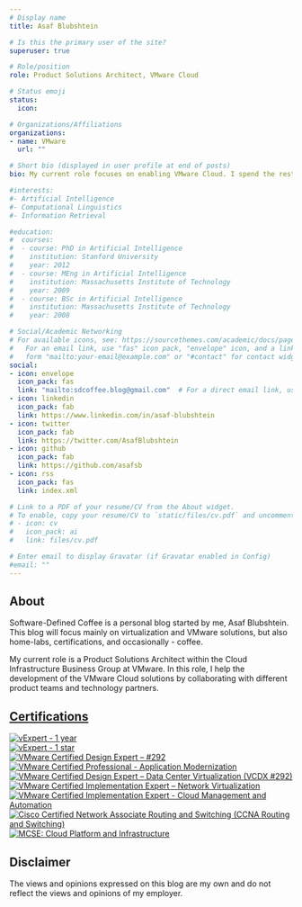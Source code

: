 ```yaml
---
# Display name
title: Asaf Blubshtein

# Is this the primary user of the site?
superuser: true

# Role/position
role: Product Solutions Architect, VMware Cloud

# Status emoji
status:
  icon:

# Organizations/Affiliations
organizations:
- name: VMware
  url: ""

# Short bio (displayed in user profile at end of posts)
bio: My current role focuses on enabling VMware Cloud. I spend the rest of my time with my wife, our two cats, my home-lab, and our espresso machine.

#interests:
#- Artificial Intelligence
#- Computational Linguistics
#- Information Retrieval

#education:
#  courses:
#  - course: PhD in Artificial Intelligence
#    institution: Stanford University
#    year: 2012
#  - course: MEng in Artificial Intelligence
#    institution: Massachusetts Institute of Technology
#    year: 2009
#  - course: BSc in Artificial Intelligence
#    institution: Massachusetts Institute of Technology
#    year: 2008

# Social/Academic Networking
# For available icons, see: https://sourcethemes.com/academic/docs/page-builder/#icons
#   For an email link, use "fas" icon pack, "envelope" icon, and a link in the
#   form "mailto:your-email@example.com" or "#contact" for contact widget.
social:
- icon: envelope
  icon_pack: fas
  link: "mailto:sdcoffee.blog@gmail.com"  # For a direct email link, use "mailto:test@example.org".
- icon: linkedin
  icon_pack: fab
  link: https://www.linkedin.com/in/asaf-blubshtein
- icon: twitter
  icon_pack: fab
  link: https://twitter.com/AsafBlubshtein
- icon: github
  icon_pack: fab
  link: https://github.com/asafsb
- icon: rss
  icon_pack: fas
  link: index.xml

# Link to a PDF of your resume/CV from the About widget.
# To enable, copy your resume/CV to `static/files/cv.pdf` and uncomment the lines below.
# - icon: cv
#   icon_pack: ai
#   link: files/cv.pdf

# Enter email to display Gravatar (if Gravatar enabled in Config)
#email: ""
---
```


## About

Software-Defined Coffee is a personal blog started by me, Asaf Blubshtein. This blog will focus mainly on virtualization and VMware solutions, but also home-labs, certifications, and occasionally - coffee.

My current role is a Product Solutions Architect within the Cloud Infrastructure Business Group at VMware. In this role, I help the development of the VMware Cloud solutions by collaborating with different product teams and technology partners.

## [Certifications](https://www.credly.com/users/asaf-blubshtein/badges?sort=-state_updated_at)

<div class="row">
  <div class="col-lg-4">
    <a href="https://vexpert.vmware.com/directory/6550">
      <img src="/img/about/vexpert-stars.png" alt="vExpert - 1 year">
    </a>
  </div>
  <div class="col-lg-4">
    <a href="https://vexpert.vmware.com/directory/6550">
      <img src="/img/about/vexpert-year.png" alt="vExpert - 1 star">
    </a>
  </div>
  <div class="col-lg-3">
    <!-- <a href="https://vexpert.vmware.com/directory/6550">
      <img src="/img/about/vexpert-vmc.png" alt="vExpert - VMware Cloud on AWS" >
    </a> -->
    <a href="https://www.credly.com/badges/d5336284-d504-4220-bb76-b61386cca480/public_url">
      <img src="/img/about/vcdx.png" alt="VMware Certified Design Expert – #292">
    </a>
  </div>
</div>
<div class="row">
<div class="col">
  <!-- <a href="https://www.credly.com/badges/d5336284-d504-4220-bb76-b61386cca480/public_url">
    <img src="/img/about/vcdx.png" alt="VMware Certified Design Expert – #292">
  </a> -->
  <a href="https://www.credly.com/badges/110c15d3-0bf5-4462-b5c2-f41ca27ef8cc/public_url">
    <img src="/img/about/vcp-ma.png" alt="VMware Certified Professional - Application Modernization">
  </a>
</div>
  <div class="col">
    <a href="https://www.credly.com/badges/79ea56ac-f0a7-43fa-af2a-bb7e5790fd2d">
      <img src="/img/about/vcdx-dcv.png" alt="VMware Certified Design Expert – Data Center Virtualization (VCDX #292)">
    </a>
  </div>
  <div class="col">
    <a href="https://www.credly.com/badges/9f7a5b17-d52b-4fc8-8acd-7b3c7b39284e">
    <img src="/img/about/vcix-nv.png" alt="VMware Certified Implementation Expert – Network Virtualization">
    </a>
  </div>
  <div class="col">
    <a href="https://www.credly.com/badges/329804b9-5a64-4918-ae20-d0bc5f4b422b/public_url">
    <img src="/img/about/vcix-cma.png" alt="VMware Certified Implementation Expert - Cloud Management and Automation">
    </a>
  </div>
</div>
<div class="row">
  <div class="col">
    <a href="https://www.credly.com/badges/5c937e3c-73bf-403f-aea5-7c050149a8a4">
      <img src="/img/about/ccna_rs.png" alt="Cisco Certified Network Associate Routing and Switching (CCNA Routing and Switching)">
    </a>
  </div>
  <div class="col">
    <a href="https://www.credly.com/badges/11362654-1094-4d6d-8f9c-630c0820069d">
      <img src="/img/about/mcse.png" alt="MCSE: Cloud Platform and Infrastructure">
    </a>
  </div>
  <div class="col">
  </div>
  <div class="col">
  </div>
</div>

## Disclaimer

The views and opinions expressed on this blog are my own and do not reflect the views and opinions of my employer.
